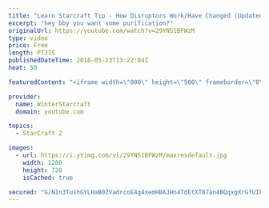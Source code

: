 ```yaml
---
title: "Learn Starcraft Tip - How Disruptors Work/Have Changed (Updated Patch 4.0 2018)"
excerpt: "hey bby you want some purification?"
originalUrl: https://youtube.com/watch?v=29YNS1BFWzM
type: video
price: Free
length: PT37S
publishedDateTime: 2018-05-23T13:22:04Z
heat: 50

featuredContent: "<iframe width=\"800\" height=\"500\" frameborder=\"0\" src=\"https://www.youtube.com/embed/29YNS1BFWzM\" allow=\"accelerometer; autoplay; encrypted-media; gyroscope; picture-in-picture\" allowfullscreen></iframe>"

provider:
  name: WinterStarcraft
  domain: youtube.com

topics:
  - StarCraft 2

images:
  - url: https://i.ytimg.com/vi/29YNS1BFWzM/maxresdefault.jpg
    width: 1280
    height: 720
    isCached: true

secured: "G/N1n3TushGYLHaB0ZVadrcoE4g4xemHBAJHn4TdEtXT87an4BQqxgXrGfUIkohfu9syXTT3OjF5SjRc13I18K97HMuR9OcGCNNRp+qiy3/1p+I6X0X3Jex3gO9RljJbzqgt0o+R+TS0B1uaQp8g3JhqIJYzxHJNp9SvHTAzkmd5wI7Dqmx7JGMAqm/TlT640qy9pUpa2ewh3u8Th/zV0U4TpKvQJ4m0iGquSNJXq0MigtDiVjohBMjFUo77zhnzQ5NHE/c5sq/juGS6rV0D4fA44eerb+/l5r6paKVA4EMMFYxJtDjkoQDYqQa7nyBSUdvagDE2Vod9k3pGqbb3REQ/XjB5DEtLHC38vMPTgCb5HrDsyrGDBuo/j3tyhFwytyBKtY2/zguz6xLOx8ssC4s94q9HSLTjGOmsfxCvvG4=;4c0T12Rm8vfskTFxwHVkSA=="
---
```


